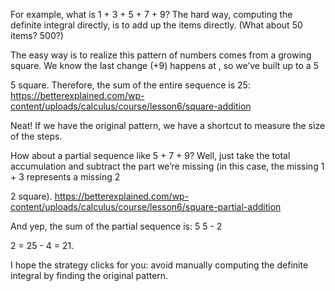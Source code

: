 
For example, what is 1 + 3 + 5 + 7 + 9? The hard way, computing the definite integral directly, is to add up the items directly. (What about 50 items? 500?)

The easy way is to realize this pattern of numbers comes from a growing square. We know the last change (+9) happens at
, so we’ve built up to a 5

5 square. Therefore, the sum of the entire sequence is 25:
https://betterexplained.com/wp-content/uploads/calculus/course/lesson6/square-addition

Neat! If we have the original pattern, we have a shortcut to measure the size of the steps.

How about a partial sequence like 5 + 7 + 9? Well, just take the total accumulation and subtract the part we’re missing (in this case, the missing 1 + 3 represents a missing 2

2 square).
https://betterexplained.com/wp-content/uploads/calculus/course/lesson6/square-partial-addition

And yep, the sum of the partial sequence is: 5
5 - 2

2 = 25 - 4 = 21.

I hope the strategy clicks for you: avoid manually computing the definite integral by finding the original pattern.
